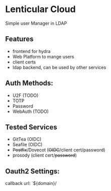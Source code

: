Lenticular Cloud
================


Simple user Manager in LDAP



Features
--------

* frontend for hydra
* Web Platform to mange users
* client certs
* ldap backend, can be used by other services

Auth Methods:
-------------
 * U2F (TODO)
 * TOTP
 * Password
 * WebAuth (TODO)




Tested Services
---------------

* GitTea (OIDC)
* Seafile (OIDC)
* ~~Postfix~~/Dovecot (~~OIDC~~/client cert/password)
* prosody (client cert/~~password~~)



Oauth2 Settings:
----------------

callback url: `${domain}/

